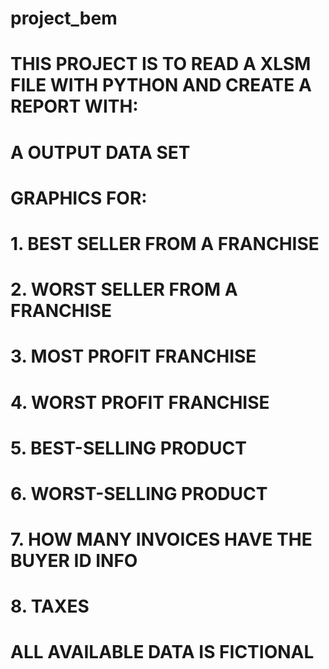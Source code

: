 # project_bem
# THIS PROJECT IS TO READ A XLSM FILE WITH PYTHON AND CREATE A REPORT WITH:
# A OUTPUT DATA SET
# GRAPHICS FOR:
#   1. BEST SELLER FROM A FRANCHISE
#   2. WORST SELLER FROM A FRANCHISE
#   3. MOST PROFIT FRANCHISE
#   4. WORST PROFIT FRANCHISE
#   5. BEST-SELLING PRODUCT
#   6. WORST-SELLING PRODUCT
#   7. HOW MANY INVOICES HAVE THE BUYER ID INFO
#   8. TAXES

# ALL AVAILABLE DATA IS FICTIONAL
